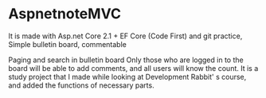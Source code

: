 # AspnetnoteMVC
It is made with Asp.net Core 2.1 + EF Core (Code First) and git practice, Simple bulletin board, commentable

Paging and search in bulletin board
Only those who are logged in to the board will be able to add comments, and all users will know the count.
It is a study project that I made while looking at Development Rabbit' s course, and added the functions of necessary parts.
